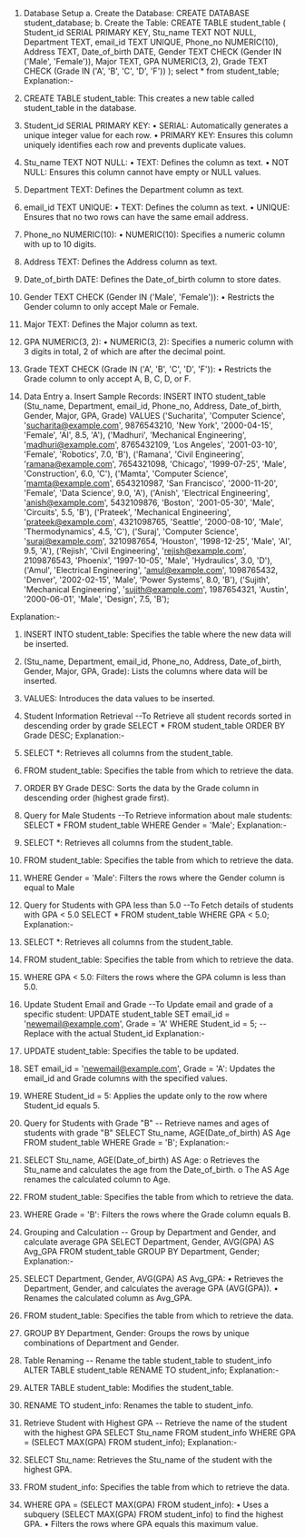 
1. Database Setup
a. Create the Database:
CREATE DATABASE student_database;
b. Create the Table:
CREATE TABLE student_table (
    Student_id SERIAL PRIMARY KEY,
    Stu_name TEXT NOT NULL,
    Department TEXT,
    email_id TEXT UNIQUE,
    Phone_no NUMERIC(10),
    Address TEXT,
    Date_of_birth DATE,
    Gender TEXT CHECK (Gender IN ('Male', 'Female')),
    Major TEXT,
    GPA NUMERIC(3, 2),
    Grade TEXT CHECK (Grade IN ('A', 'B', 'C', 'D', 'F'))
);
select * from student_table;
Explanation:- 
1. CREATE TABLE student_table: This creates a new table called student_table in the database.
2.  Student_id SERIAL PRIMARY KEY:
•	SERIAL: Automatically generates a unique integer value for each row.
•	PRIMARY KEY: Ensures this column uniquely identifies each row and prevents duplicate values.
3.  Stu_name TEXT NOT NULL:
•	TEXT: Defines the column as text.
•	NOT NULL: Ensures this column cannot have empty or NULL values.
4. Department TEXT: Defines the Department column as text.
5.  email_id TEXT UNIQUE:
•	TEXT: Defines the column as text.
•	UNIQUE: Ensures that no two rows can have the same email address.
6.  Phone_no NUMERIC(10):
•	NUMERIC(10): Specifies a numeric column with up to 10 digits.
7.  Address TEXT: Defines the Address column as text.
8.  Date_of_birth DATE: Defines the Date_of_birth column to store dates.
9.  Gender TEXT CHECK (Gender IN ('Male', 'Female')):
•	Restricts the Gender column to only accept Male or Female.
10.  Major TEXT: Defines the Major column as text.
11.  GPA NUMERIC(3, 2):
•	NUMERIC(3, 2): Specifies a numeric column with 3 digits in total, 2 of which are after the decimal point.
12.  Grade TEXT CHECK (Grade IN ('A', 'B', 'C', 'D', 'F')):
•	Restricts the Grade column to only accept A, B, C, D, or F.

2. Data Entry
a. Insert Sample Records:
INSERT INTO student_table (Stu_name, Department, email_id, Phone_no, Address, Date_of_birth, Gender, Major, GPA, Grade)
VALUES
('Sucharita', 'Computer Science', 'sucharita@example.com', 9876543210, 'New York', '2000-04-15', 'Female', 'AI', 8.5, 'A'),
('Madhuri', 'Mechanical Engineering', 'madhuri@example.com', 8765432109, 'Los Angeles', '2001-03-10', 'Female', 'Robotics', 7.0, 'B'),
('Ramana', 'Civil Engineering', 'ramana@example.com', 7654321098, 'Chicago', '1999-07-25', 'Male', 'Construction', 6.0, 'C'),
('Mamta', 'Computer Science', 'mamta@example.com', 6543210987, 'San Francisco', '2000-11-20', 'Female', 'Data Science', 9.0, 'A'),
('Anish', 'Electrical Engineering', 'anish@example.com', 5432109876, 'Boston', '2001-05-30', 'Male', 'Circuits', 5.5, 'B'),
('Prateek', 'Mechanical Engineering', 'prateek@example.com', 4321098765, 'Seattle', '2000-08-10', 'Male', 'Thermodynamics', 4.5, 'C'),
('Suraj', 'Computer Science', 'suraj@example.com', 3210987654, 'Houston', '1998-12-25', 'Male', 'AI', 9.5, 'A'),
('Rejish', 'Civil Engineering', 'rejish@example.com', 2109876543, 'Phoenix', '1997-10-05', 'Male', 'Hydraulics', 3.0, 'D'),
('Amul', 'Electrical Engineering', 'amul@example.com', 1098765432, 'Denver', '2002-02-15', 'Male', 'Power Systems', 8.0, 'B'),
('Sujith', 'Mechanical Engineering', 'sujith@example.com', 1987654321, 'Austin', '2000-06-01', 'Male', 'Design', 7.5, 'B');

Explanation:-
1. INSERT INTO student_table: Specifies the table where the new data will be inserted.
2. (Stu_name, Department, email_id, Phone_no, Address, Date_of_birth, Gender, Major, GPA, Grade): Lists the columns where data will be inserted.
3. VALUES: Introduces the data values to be inserted.
3. Student Information Retrieval
--To Retrieve all student records sorted in descending order by grade
SELECT * FROM student_table
ORDER BY Grade DESC;
Explanation:-
1.  SELECT *: Retrieves all columns from the student_table.
2.  FROM student_table: Specifies the table from which to retrieve the data.
3.  ORDER BY Grade DESC: Sorts the data by the Grade column in descending order (highest grade first).

4. Query for Male Students
--To Retrieve information about male students:
SELECT * FROM student_table
WHERE Gender = 'Male';
Explanation:-
1.  SELECT *: Retrieves all columns from the student_table.
2.  FROM student_table: Specifies the table from which to retrieve the data.
3.  WHERE Gender = 'Male': Filters the rows where the Gender column is equal to Male

5. Query for Students with GPA less than 5.0
--To Fetch details of students with GPA < 5.0
SELECT * FROM student_table
WHERE GPA < 5.0;
Explanation:-
1.  SELECT *: Retrieves all columns from the student_table.
2.  FROM student_table: Specifies the table from which to retrieve the data.
3.  WHERE GPA < 5.0: Filters the rows where the GPA column is less than 5.0.



6. Update Student Email and Grade
--To Update email and grade of a specific student:
UPDATE student_table
SET email_id = 'newemail@example.com', Grade = 'A'
WHERE Student_id = 5; -- Replace with the actual Student_id
Explanation:-
1.  UPDATE student_table: Specifies the table to be updated.
2.  SET email_id = 'newemail@example.com', Grade = 'A': Updates the email_id and Grade columns with the specified values.
3.  WHERE Student_id = 5: Applies the update only to the row where Student_id equals 5.

7. Query for Students with Grade "B"
-- Retrieve names and ages of students with grade "B"
SELECT Stu_name, AGE(Date_of_birth) AS Age
FROM student_table
WHERE Grade = 'B';
Explanation:-
1.	SELECT Stu_name, AGE(Date_of_birth) AS Age:
o	Retrieves the Stu_name and calculates the age from the Date_of_birth.
o	The AS Age renames the calculated column to Age.
2.	FROM student_table: Specifies the table from which to retrieve the data.
3.	WHERE Grade = 'B': Filters the rows where the Grade column equals B.

8. Grouping and Calculation
-- Group by Department and Gender, and calculate average GPA
SELECT Department, Gender, AVG(GPA) AS Avg_GPA
FROM student_table
GROUP BY Department, Gender;
Explanation:-
1.  SELECT Department, Gender, AVG(GPA) AS Avg_GPA:
•	Retrieves the Department, Gender, and calculates the average GPA (AVG(GPA)).
•	Renames the calculated column as Avg_GPA.
2.  FROM student_table: Specifies the table from which to retrieve the data.
3.  GROUP BY Department, Gender: Groups the rows by unique combinations of Department and Gender.

9. Table Renaming
-- Rename the table student_table to student_info
ALTER TABLE student_table RENAME TO student_info;
Explanation:-
1.  ALTER TABLE student_table: Modifies the student_table.
2.  RENAME TO student_info: Renames the table to student_info.

10. Retrieve Student with Highest GPA
-- Retrieve the name of the student with the highest GPA
SELECT Stu_name
FROM student_info
WHERE GPA = (SELECT MAX(GPA) FROM student_info);
Explanation:-
1.	SELECT Stu_name: Retrieves the Stu_name of the student with the highest GPA.
2.	FROM student_info: Specifies the table from which to retrieve the data.
3.	WHERE GPA = (SELECT MAX(GPA) FROM student_info):
•	Uses a subquery (SELECT MAX(GPA) FROM student_info) to find the highest GPA.
•	Filters the rows where GPA equals this maximum value.
